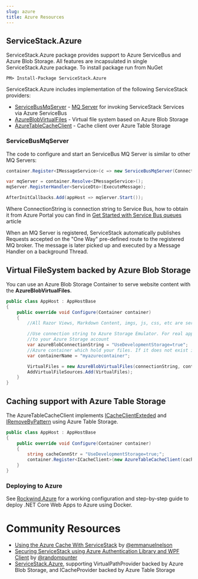 ```yaml
---
slug: azure
title: Azure Resources
---
```


## ServiceStack.Azure

ServiceStack.Azure package provides support to Azure ServiceBus and Azure Blob Storage. All features are incapsulated in single ServiceStack.Azure package. To install package run from NuGet

    PM> Install-Package ServiceStack.Azure

ServiceStack.Azure includes implementation of the following ServiceStack providers:

- [ServiceBusMqServer](#ServiceBusMqServer) - [MQ Server](https://docs.servicestack.net/messaging) for invoking ServiceStack Services via Azure ServiceBus
- [AzureBlobVirtualFiles](#virtual-filesystem-backed-by-azure-blob-storage) - Virtual file system based on Azure Blob Storage
- [AzureTableCacheClient](#caching-support-with-azure-table-storage) - Cache client over Azure Table Storage


### ServiceBusMqServer

The code to configure and start an ServiceBus MQ Server is similar to other MQ Servers:

```csharp
container.Register<IMessageService>(c => new ServiceBusMqServer(ConnectionString));

var mqServer = container.Resolve<IMessageService>();
mqServer.RegisterHandler<ServiceDto>(ExecuteMessage);

AfterInitCallbacks.Add(appHost => mqServer.Start());
```

Where ConnectionString is connection string to Service Bus, how to obtain it from Azure Portal you can find in [Get Started with Service Bus queues](https://docs.microsoft.com/en-us/azure/service-bus-messaging/service-bus-dotnet-get-started-with-queues) article

When an MQ Server is registered, ServiceStack automatically publishes Requests accepted on the "One Way" pre-defined route to the registered MQ broker. The message is later picked up and executed by a Message Handler on a background Thread.

## Virtual FileSystem backed by Azure Blob Storage

You can use an Azure Blob Storage Container to serve website content with the **AzureBlobVirtualFiles**.

```csharp
public class AppHost : AppHostBase
{
    public override void Configure(Container container)
    {
        //All Razor Views, Markdown Content, imgs, js, css, etc are served from an Azure Blob Storage container

        //Use connection string to Azure Storage Emulator. For real application you should use connection string
        //to your Azure Storage account
        var azureBlobConnectionString = "UseDevelopmentStorage=true";
        //Azure container which hold your files. If it does not exist it will be automatically created.
        var containerName = "myazurecontainer";

        VirtualFiles = new AzureBlobVirtualFiles(connectionString, containerName);
        AddVirtualFileSources.Add(VirtualFiles);
    }
}
```

## Caching support with Azure Table Storage

The AzureTableCacheClient implements [ICacheClientExteded](https://github.com/ServiceStack/ServiceStack/blob/master/src/ServiceStack.Interfaces/Caching/ICacheClientExtended.cs) and [IRemoveByPattern](https://github.com/ServiceStack/ServiceStack/blob/master/src/ServiceStack.Interfaces/Caching/IRemoveByPattern.cs) using Azure Table Storage. 

```csharp
public class AppHost : AppHostBase
{
    public override void Configure(Container container)
    {
        string cacheConnStr = "UseDevelopmentStorage=true;";
        container.Register<ICacheClient>(new AzureTableCacheClient(cacheConnStr));
    }
}
```

### Deploying to Azure

See [Rockwind.Azure](https://github.com/sharp-apps/rockwind-azure) for a working configuration and step-by-step guide to deploy .NET Core Web Apps to Azure using Docker.

# Community Resources

  - [Using the Azure Cache With ServiceStack](http://blog.emmanuelnelson.com/post/33303196083/using-the-azure-cache-with-service-stack) by [@emmanuelnelson](http://emmanuelnelson.com/about-me)
  - [Securing ServiceStack using Azure Authentication Library and WPF Client](http://dhickey-ie-archive.azurewebsites.net/post/2012/12/12/Securing-ServiceStack-using-Azure-Authentication-Library.aspx) by [@randompunter](http://twitter.com/randompunter)
  - [ServiceStack.Azure](https://github.com/ServiceStack/ServiceStack.Azure), supporting VirtualPathProvider backed by Azure Blob Storage, and ICacheProvider backed by Azure Table Storage
